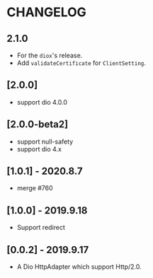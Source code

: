 # CHANGELOG

## 2.1.0

* For the `diox`'s release.
* Add `validateCertificate` for `ClientSetting`.

## [2.0.0]

* support dio 4.0.0

## [2.0.0-beta2]

- support null-safety
- support dio 4.x


## [1.0.1] - 2020.8.7

- merge #760

## [1.0.0] - 2019.9.18

* Support redirect

## [0.0.2] - 2019.9.17

* A Dio HttpAdapter which support Http/2.0.
